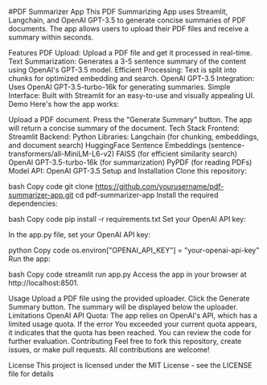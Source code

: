 #PDF Summarizer App
This PDF Summarizing App uses Streamlit, Langchain, and OpenAI GPT-3.5 to generate concise summaries of PDF documents. The app allows users to upload their PDF files and receive a summary within seconds.

Features
PDF Upload: Upload a PDF file and get it processed in real-time.
Text Summarization: Generates a 3-5 sentence summary of the content using OpenAI's GPT-3.5 model.
Efficient Processing: Text is split into chunks for optimized embedding and search.
OpenAI GPT-3.5 Integration: Uses OpenAI GPT-3.5-turbo-16k for generating summaries.
Simple Interface: Built with Streamlit for an easy-to-use and visually appealing UI.
Demo
Here's how the app works:

Upload a PDF document.
Press the "Generate Summary" button.
The app will return a concise summary of the document.
Tech Stack
Frontend: Streamlit
Backend: Python
Libraries:
Langchain (for chunking, embeddings, and document search)
HuggingFace Sentence Embeddings (sentence-transformers/all-MiniLM-L6-v2)
FAISS (for efficient similarity search)
OpenAI GPT-3.5-turbo-16k (for summarization)
PyPDF (for reading PDFs)
Model API: OpenAI GPT-3.5
Setup and Installation
Clone this repository:

bash
Copy code
git clone https://github.com/yourusername/pdf-summarizer-app.git
cd pdf-summarizer-app
Install the required dependencies:

bash
Copy code
pip install -r requirements.txt
Set your OpenAI API key:

In the app.py file, set your OpenAI API key:

python
Copy code
os.environ["OPENAI_API_KEY"] = "your-openai-api-key"
Run the app:

bash
Copy code
streamlit run app.py
Access the app in your browser at http://localhost:8501.

Usage
Upload a PDF file using the provided uploader.
Click the Generate Summary button.
The summary will be displayed below the uploader.
Limitations
OpenAI API Quota: The app relies on OpenAI's API, which has a limited usage quota. If the error You exceeded your current quota appears, it indicates that the quota has been reached. You can review the code for further evaluation.
Contributing
Feel free to fork this repository, create issues, or make pull requests. All contributions are welcome!

License
This project is licensed under the MIT License - see the LICENSE file for details
